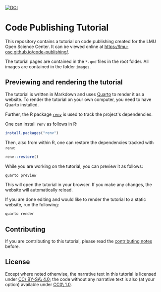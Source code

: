 [![DOI](https://zenodo.org/badge/791698287.svg)](https://doi.org/10.5281/zenodo.16631976)

# Code Publishing Tutorial

This repository contains a tutorial on code publishing created for the LMU Open Science Center.
It can be viewed online at <https://lmu-osc.github.io/code-publishing/>.

The tutorial pages are contained in the `*.qmd` files in the root folder.
All images are contained in the folder `images`.

## Previewing and rendering the tutorial

The tutorial is written in Markdown and uses [Quarto][quarto] to render it as a website.
To render the tutorial on your own computer, you need to have Quarto installed.

[quarto]: https://quarto.org/

Further, the R package [`renv`][renv] is used to track the project's dependencies.

[renv]: https://cran.r-project.org/package=renv

One can install `renv` as follows in R:

```r
install.packages("renv")
```

Then, also from within R, one can restore the dependencies tracked with `renv`:

```r
renv::restore()
```

While you are working on the tutorial, you can preview it as follows:

```sh
quarto preview
```

This will open the tutorial in your browser.
If you make any changes, the website will automatically reload.

If you are done editing and would like to render the tutorial to a static website,
run the following:

```sh
quarto render
```

## Contributing

If you are contributing to this tutorial,
please read the [contributing notes](CONTRIBUTING.md) before.

## License

Except where noted otherwise, the narrative text in this tutorial is licensed under [CC\ BY-SA\ 4.0][cc-by-sa];
the code without any narrative text is also (at your option) available under [CC0\ 1.0][cc0].

[cc-by-sa]: LICENSE-CC-BY-SA.txt
[cc0]: LICENSE-CC0.txt

